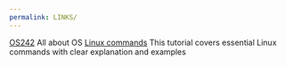```yaml
---
permalink: LINKS/
---
```


[OS242](https://os.vlsm.org) All about OS
[Linux commands](https://www.hostinger.com/tutorials/linux-commands) This tutorial covers essential Linux commands with clear explanation and examples

